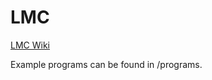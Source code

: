 # LMC

[LMC Wiki](https://en.wikipedia.org/wiki/Little_man_computer)

Example programs can be found in /programs.
